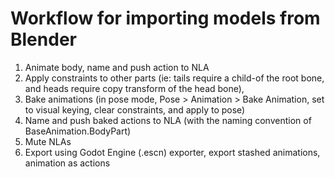 # Workflow for importing models from Blender

1. Animate body, name and push action to NLA
2. Apply constraints to other parts (ie: tails require a child-of the root bone, and heads require copy transform of the head bone),
3. Bake animations (in pose mode, Pose > Animation > Bake Animation, set to visual keying, clear constraints, and apply to pose)
4. Name and push baked actions to NLA (with the naming convention of BaseAnimation.BodyPart)
5. Mute NLAs
6. Export using Godot Engine (.escn) exporter, export stashed animations, animation as actions